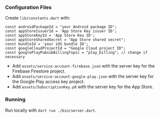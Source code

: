### Configuration Files

Create `lib/constants.dart` with:

```
const androidPackageId = "your Android package ID";
const appStoreIssuerId = 'App Store Key issuer ID';
const appStoreKeyId = 'App Store Keu ID';
const appStoreSharedSecret = "App Store shared secret";
const bundleId = 'your iOS bundle ID';
const googleCloudProjectId = "Google Cloud project ID";
const googlePlayPubsubBillingTopic = "play_billing"; // change if necessary
```

- Add `assets/service-account-firebase.json` with the server key for the Firebase Firestore project.
- Add `assets/service-account-google-play.json` with the server key for the Google Play access key project.
- Add `assets/SubscriptionKey.p8` with the server key for the App Store.

### Running

Run locally with `dart run ./bin/server.dart`.
